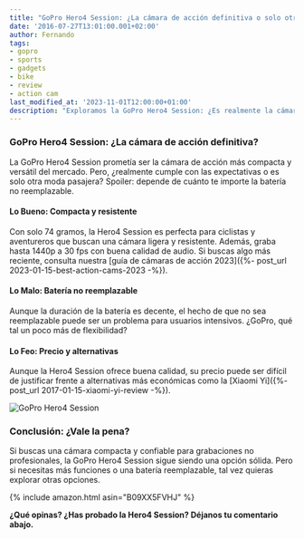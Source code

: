 ```yaml
---
title: "GoPro Hero4 Session: ¿La cámara de acción definitiva o solo otra moda?"
date: '2016-07-27T13:01:00.001+02:00'
author: Fernando
tags:
- gopro
- sports
- gadgets
- bike
- review
- action cam
last_modified_at: '2023-11-01T12:00:00+01:00'
description: "Exploramos la GoPro Hero4 Session: ¿Es realmente la cámara de acción definitiva o solo otra moda pasajera? Descubre sus pros y contras."
---
```


### GoPro Hero4 Session: ¿La cámara de acción definitiva?

La GoPro Hero4 Session prometía ser la cámara de acción más compacta y versátil del mercado. Pero, ¿realmente cumple con las expectativas o es solo otra moda pasajera? Spoiler: depende de cuánto te importe la batería no reemplazable.

#### Lo Bueno: Compacta y resistente

Con solo 74 gramos, la Hero4 Session es perfecta para ciclistas y aventureros que buscan una cámara ligera y resistente. Además, graba hasta 1440p a 30 fps con buena calidad de audio. Si buscas algo más reciente, consulta nuestra [guía de cámaras de acción 2023]({%- post_url 2023-01-15-best-action-cams-2023 -%}).

#### Lo Malo: Batería no reemplazable

Aunque la duración de la batería es decente, el hecho de que no sea reemplazable puede ser un problema para usuarios intensivos. ¿GoPro, qué tal un poco más de flexibilidad?

#### Lo Feo: Precio y alternativas

Aunque la Hero4 Session ofrece buena calidad, su precio puede ser difícil de justificar frente a alternativas más económicas como la [Xiaomi Yi]({%- post_url 2017-01-15-xiaomi-yi-review -%}).

![GoPro Hero4 Session](https://1.bp.blogspot.com/-_JLSuWSROlg/V5iUPCaPkmI/AAAAAAAAA04/NKwsiiqvhC4JHP6cFQTV0jaFKjcH4-T4ACLcB/s200/hero4%2BSession.jpeg)

### Conclusión: ¿Vale la pena?

Si buscas una cámara compacta y confiable para grabaciones no profesionales, la GoPro Hero4 Session sigue siendo una opción sólida. Pero si necesitas más funciones o una batería reemplazable, tal vez quieras explorar otras opciones.

{% include amazon.html asin="B09XX5FVHJ" %}

**¿Qué opinas? ¿Has probado la Hero4 Session? Déjanos tu comentario abajo.**
